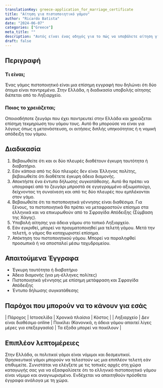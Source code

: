```yaml
---
translationKey: greece-application_for_marriage_certificate
title: "Αίτηση για πιστοποιητικό γάμου"
author: "Ricardo Batista"
date: "2024-06-07"
categories: ["Greece"]
meta_title: ""
description: "Αυτός είναι ένας οδηγός για το πώς να υποβάλετε αίτηση για πιστοποιητικό γάμου στην Ελλάδα."
draft: false
---
```


## Περιγραφή
### Τι είναι;
Ένας γάμος πιστοποιητικό είναι μια επίσημη εγγραφή που δηλώνει ότι δύο άτομα είναι παντρεμένα. Στην Ελλάδα, η διαδικασία υποβολής αίτησης διέπεται από το Ληξιαρχείο.

### Ποιος το χρειάζεται;
Οποιοσδήποτε ζευγάρι που έχει παντρευτεί στην Ελλάδα και χρειάζεται επίσημη τεκμηρίωση του γάμου τους. Αυτό θα μπορούσε να είναι για λόγους όπως η μετανάστευση, οι αιτήσεις διπλής υπηκοότητας ή η νομική απόδειξη του γάμου.

## Διαδικασία
1. Βεβαιωθείτε ότι και οι δύο πλευρές διαθέτουν έγκυρη ταυτότητα ή διαβατήριο.
2. Εάν κάποια από τις δύο πλευρές δεν είναι Έλληνας πολίτης, βεβαιωθείτε ότι διαθέτετε έγκυρη άδεια διαμονής.
3. Αποκτήστε ένα έντυπο δήλωσης συγκατάθεσης. Αυτό θα πρέπει να υπογραφεί από το ζευγάρι μπροστά σε εγγεγραμμένο αξιωματούχο, δείχνοντας τη συναίνεση και από τις δύο πλευρές που εμπλέκονται στον γάμο.
4. Βεβαιωθείτε ότι τα πιστοποιητικά γέννησης είναι διαθέσιμα. Για ξένους, τα πιστοποιητικά θα πρέπει να μεταφραστούν επίσημα στα ελληνικά και να επικυρωθούν από το Σφραγίδα Απόδειξης (Σύμβαση της Χάγης).
5. Υποβολή αίτησης για άδεια γάμου στο τοπικό Ληξιαρχείο.
6. Εάν εγκριθεί, μπορεί να πραγματοποιηθεί μια τελετή γάμου. Μετά την τελετή, ο γάμος θα καταχωριστεί επίσημα.
7. Απόκτηση του πιστοποιητικού γάμου. Μπορεί να παραληφθεί προσωπικά ή να αποσταλεί μέσω ταχυδρομείου.

## Απαιτούμενα Έγγραφα
- Έγκυρη ταυτότητα ή διαβατήριο
- Άδεια διαμονής (για μη-έλληνες πολίτες)
- Πιστοποιητικά γέννησης με επίσημη μετάφραση και Σφραγίδα Απόδειξης
- Έντυπο δήλωσης συγκατάθεσης

## Παρόχοι που μπορούν να το κάνουν για εσάς

| Πάροχος        |     Ιστοσελίδα     |     Χρονικά πλαίσια    |       Κόστος      |
| Ληξιαρχείο |  Δεν είναι διαθέσιμο online | Ποικίλει (Κανονικά, η άδεια γάμου απαιτεί λίγες μέρες για επεξεργασία) | Τα έξοδα μπορεί να ποικίλουν |

## Επιπλέον λεπτομέρειες
Στην Ελλάδα, οι πολιτικοί γάμοι είναι νόμιμοι και δεσμευτικοί. Θρησκευτικοί γάμοι μπορούν να τελεστούν ως μια επιπλέον τελετή εάν επιθυμείτε. Συνιστάται να ελέγξετε με τις τοπικές αρχές στη χώρα καταγωγής σας για να εξασφαλίσετε ότι το ελληνικό πιστοποιητικό γάμου είναι νόμιμο και αναγνωρισμένο. Ενδέχεται να απαιτηθούν πρόσθετα έγγραφα ανάλογα με τη χώρα.